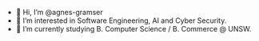- 👋 Hi, I’m @agnes-gramser
- 👀 I’m interested in Software Engineering, AI and Cyber Security.
- 🌱 I’m currently studying B. Computer Science / B. Commerce @ UNSW.
